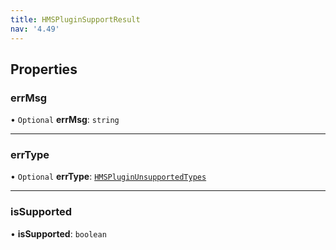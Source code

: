 ```yaml
---
title: HMSPluginSupportResult
nav: '4.49'
---
```


## Properties

### errMsg

• `Optional` **errMsg**: `string`

---

### errType

• `Optional` **errType**: [`HMSPluginUnsupportedTypes`](/api-reference/javascript/v2/enums/HMSPluginUnsupportedTypes)

---

### isSupported

• **isSupported**: `boolean`
